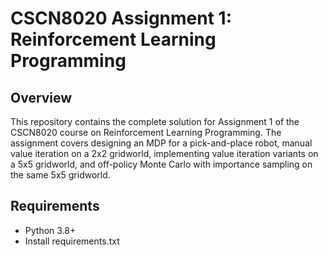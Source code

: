 # CSCN8020 Assignment 1: Reinforcement Learning Programming

## Overview
This repository contains the complete solution for Assignment 1 of the CSCN8020 course on Reinforcement Learning Programming. The assignment covers designing an MDP for a pick-and-place robot, manual value iteration on a 2x2 gridworld, implementing value iteration variants on a 5x5 gridworld, and off-policy Monte Carlo with importance sampling on the same 5x5 gridworld.


## Requirements
- Python 3.8+
- Install requirements.txt 



